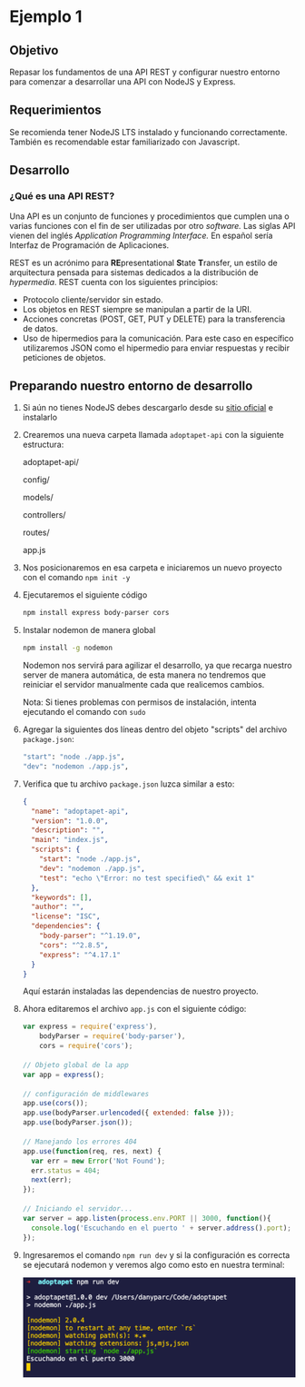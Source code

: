 # Ejemplo 1

## Objetivo

Repasar los fundamentos de una API REST y configurar nuestro entorno para comenzar a desarrollar una API con NodeJS y Express.

## Requerimientos

Se recomienda tener NodeJS LTS instalado y funcionando correctamente. También es recomendable estar familiarizado con Javascript.

## Desarrollo

### ¿Qué es una API REST?

Una API es un conjunto de funciones y procedimientos que cumplen una o varias funciones con el fin de ser utilizadas por otro *software.* Las siglas API vienen del inglés *Application Programming Interface.* En español sería Interfaz de Programación de Aplicaciones.

REST es un acrónimo para **RE**presentational **S**tate **T**ransfer, un estilo de arquitectura pensada para sistemas dedicados a la distribución de *hypermedia*. REST cuenta con los siguientes principios:

- Protocolo cliente/servidor sin estado.
- Los objetos en REST siempre se manipulan a partir de la URI.
- Acciones concretas (POST, GET, PUT y DELETE) para la transferencia de datos.
- Uso de hipermedios para la comunicación. Para este caso en específico utilizaremos JSON como el hipermedio para enviar respuestas y recibir peticiones de objetos.

## Preparando nuestro entorno de desarrollo

1. Si aún no tienes NodeJS debes descargarlo desde su [sitio oficial](https://nodejs.org/en/download/) e instalarlo

1. Crearemos una nueva carpeta llamada `adoptapet-api` con la siguiente estructura:

    adoptapet-api/

    config/

    models/

    controllers/

    routes/

    app.js

1. Nos posicionaremos en esa carpeta e iniciaremos un nuevo proyecto con el comando `npm init -y`
1. Ejecutaremos el siguiente código 

    ```bash
    npm install express body-parser cors
    ```

4. Instalar nodemon de manera global

    ```bash
    npm install -g nodemon
    ```

    Nodemon nos servirá para agilizar el desarrollo, ya que recarga nuestro server de manera automática, de esta manera no tendremos que reiniciar el servidor manualmente cada que  realicemos cambios.

    Nota: Si tienes problemas con permisos de instalación, intenta ejecutando el comando con `sudo`

5. Agregar la siguientes dos líneas dentro del objeto "scripts" del archivo `package.json`:

    ```bash
    "start": "node ./app.js",
    "dev": "nodemon ./app.js",
    ```

6. Verifica que tu archivo `package.json` luzca similar a esto:

    ```json
    {
      "name": "adoptapet-api",
      "version": "1.0.0",
      "description": "",
      "main": "index.js",
      "scripts": {
        "start": "node ./app.js",
        "dev": "nodemon ./app.js",
        "test": "echo \"Error: no test specified\" && exit 1"
      },
      "keywords": [],
      "author": "",
      "license": "ISC",
      "dependencies": {
        "body-parser": "^1.19.0",
        "cors": "^2.8.5",
        "express": "^4.17.1"
      }
    }
    ```

    Aquí estarán instaladas las dependencias de nuestro proyecto.

7. Ahora editaremos el archivo `app.js` con el siguiente código:

    ```jsx
    var express = require('express'),
        bodyParser = require('body-parser'),
        cors = require('cors');

    // Objeto global de la app
    var app = express();

    // configuración de middlewares
    app.use(cors());
    app.use(bodyParser.urlencoded({ extended: false }));
    app.use(bodyParser.json());

    // Manejando los errores 404
    app.use(function(req, res, next) {
      var err = new Error('Not Found');
      err.status = 404;
      next(err);
    });

    // Iniciando el servidor...
    var server = app.listen(process.env.PORT || 3000, function(){
      console.log('Escuchando en el puerto ' + server.address().port);
    });
    ```

8. Ingresaremos el comando `npm run dev` y si la configuración es correcta se ejecutará nodemon y veremos algo como esto en nuestra terminal:

    ![img/Untitled.png](img/Untitled.png)